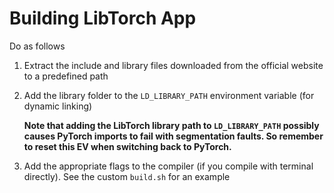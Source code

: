 # Building LibTorch App

Do as follows

1. Extract the include and library files downloaded from the official website to a predefined path

2. Add the library folder to the `LD_LIBRARY_PATH` environment variable (for dynamic linking)

   **Note that adding the LibTorch library path to `LD_LIBRARY_PATH` possibly causes PyTorch imports to fail with segmentation faults. So remember to reset this EV when switching back to PyTorch.**

3. Add the appropriate flags to the compiler (if you compile with terminal directly). See the custom `build.sh` for an example

